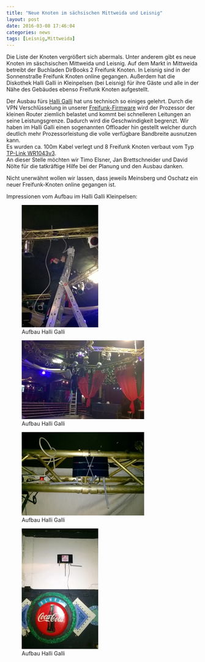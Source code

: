```yaml
---
title: "Neue Knoten im sächsischen Mittweida und Leisnig"
layout: post
date: 2016-03-08 17:46:04
categories: news
tags: [Leisnig,Mittweida]
---
```


Die Liste der Knoten vergrößert sich abermals. Unter anderem gibt es neue Knoten im säschsischen Mittweida und Leisnig.
Auf dem Markt in Mittweida betreibt der Buchladen DirBooks 2 Freifunk Knoten.
In Leisnig sind in der Sonnenstraße Freifunk Knoten online gegangen. Außerdem hat die Diskothek Halli Galli in Kleinpelsen (bei Leisnig) für ihre Gäste und alle in der Nähe des Gebäudes ebenso Freifunk Knoten aufgestellt.

Der Ausbau fürs [Halli Galli](https://www.facebook.com/Halli-Galli-Kleinpelsen-1499896140298692/)
hat uns technisch so einiges gelehrt. Durch die VPN Verschlüsselung in unserer
[Freifunk-Firmware](/mitmachen#software--freifunk-firmware) wird der Prozessor der kleinen Router ziemlich belastet und
kommt bei schnelleren Leitungen an seine Leistungsgrenze. Dadurch wird die Geschwindigkeit begrenzt. Wir haben
im Halli Galli einen sogenannten Offloader hin gestellt welcher durch deutlich mehr Prozessorleistung die volle verfügbare
Bandbreite ausnutzen kann.  
Es wurden ca. 100m Kabel verlegt und 8 Freifunk Knoten verbaut vom Typ [TP-Link WR1043v3](/mitmachen#details).  
An dieser Stelle möchten wir Timo Elsner, Jan Brettschneider und David Nölte für die tatkräftige Hilfe bei der Planung
und den Ausbau danken.

Nicht unerwähnt wollen wir lassen, dass jeweils Meinsberg und Oschatz ein neuer Freifunk-Knoten online gegangen ist.

Impressionen vom Aufbau im Halli Galli Kleinpelsen:

<div class="row">
  <div class="col-xs-12 col-md-6">
    <figure class="figure">
      <a href="/img/halli-galli/halligalli01.jpg">
        <img src="/img/halli-galli/halligalli01-klein.jpg" class="img-thumbnail img-responsive">
      </a>
      <figcaption class="figure-caption">
        Aufbau Halli Galli
      </figcaption>
    </figure>
  </div>

  <div class="col-xs-12 col-md-6">
    <figure class="figure">
      <a href="/img/halli-galli/halligalli02.jpg">
        <img src="/img/halli-galli/halligalli02-klein.jpg" class="img-thumbnail img-responsive">
      </a>
      <figcaption class="figure-caption">
        Aufbau Halli Galli
      </figcaption>
    </figure>
  </div>
</div>
<div class="row">
  <div class="col-xs-12 col-md-6">
    <figure class="figure">
      <a href="/img/halli-galli/halligalli03.jpg">
        <img src="/img/halli-galli/halligalli03-klein.jpg" class="img-thumbnail img-responsive">
      </a>
      <figcaption class="figure-caption">
        Aufbau Halli Galli
      </figcaption>
    </figure>
  </div>

  <div class="col-xs-12 col-md-6">
    <figure class="figure">
      <a href="/img/halli-galli/halligalli04.jpg">
        <img src="/img/halli-galli/halligalli04-klein.jpg" class="img-thumbnail img-responsive">
      </a>
      <figcaption class="figure-caption">
        Aufbau Halli Galli
      </figcaption>
    </figure>
  </div>


</div>
